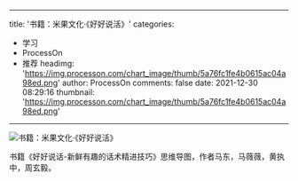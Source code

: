
---
title: '书籍：米果文化·《好好说活》'
categories: 
 - 学习
 - ProcessOn
 - 推荐
headimg: 'https://img.processon.com/chart_image/thumb/5a76fc1fe4b0615ac04a98ed.png'
author: ProcessOn
comments: false
date: 2021-12-30 08:29:16
thumbnail: 'https://img.processon.com/chart_image/thumb/5a76fc1fe4b0615ac04a98ed.png'
---

<div>   
<img class="thumb" alt="书籍：米果文化·《好好说活》" src="https://img.processon.com/chart_image/thumb/5a76fc1fe4b0615ac04a98ed.png" referrerpolicy="no-referrer">
<p>书籍《好好说话-新鲜有趣的话术精进技巧》思维导图，作者马东，马薇薇，黄执中，周玄毅。</p>  
</div>
            